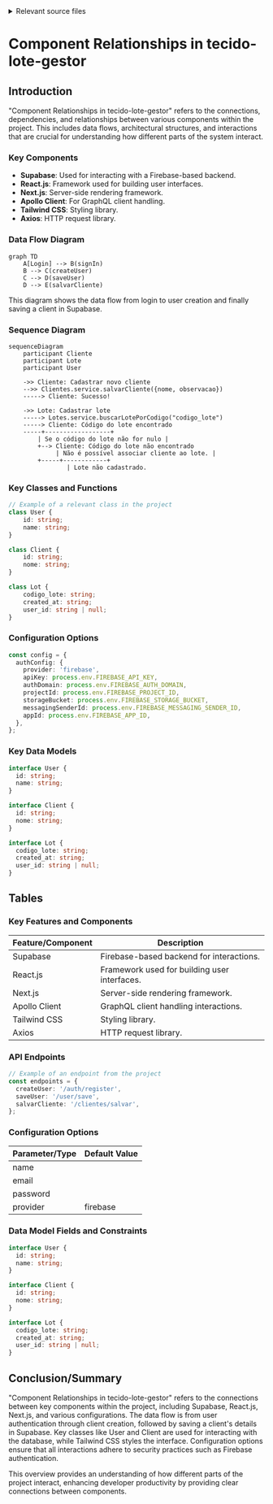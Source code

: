 <details>
<summary>Relevant source files</summary>

- [.gitignore](https://github.com/guilhermedreis/tecido-lote-gestor/blob/main/.gitignore)
- [docsteste/overview.md](https://github.com/guilhermedreis/tecido-lote-gestor/blob/main/docsteste/overview.md)
</details>

# Component Relationships in tecido-lote-gestor

## Introduction

"Component Relationships in tecido-lote-gestor" refers to the connections, dependencies, and relationships between various components within the project. This includes data flows, architectural structures, and interactions that are crucial for understanding how different parts of the system interact.

### Key Components
- **Supabase**: Used for interacting with a Firebase-based backend.
- **React.js**: Framework used for building user interfaces.
- **Next.js**: Server-side rendering framework.
- **Apollo Client**: For GraphQL client handling.
- **Tailwind CSS**: Styling library.
- **Axios**: HTTP request library.

### Data Flow Diagram

```mermaid
graph TD
    A[Login] --> B(signIn)
    B --> C(createUser)
    C --> D(saveUser)
    D --> E(salvarCliente)
```

This diagram shows the data flow from login to user creation and finally saving a client in Supabase.

### Sequence Diagram

```mermaid
sequenceDiagram
    participant Cliente
    participant Lote
    participant User

    ->> Cliente: Cadastrar novo cliente
    -->> Clientes.service.salvarCliente({nome, observacao})
    -----> Cliente: Sucesso!
    
    ->> Lote: Cadastrar lote
    -----> Lotes.service.buscarLotePorCodigo("codigo_lote")
    -----> Cliente: Código do lote encontrado
    -----+------------------+
        | Se o código do lote não for nulo |
        +--> Cliente: Código do lote não encontrado
             | Não é possível associar cliente ao lote. |
        +-----+------------+
                | Lote não cadastrado.
```

### Key Classes and Functions

```typescript
// Example of a relevant class in the project
class User {
    id: string;
    name: string;
}

class Client {
    id: string;
    nome: string;
}

class Lot {
    codigo_lote: string;
    created_at: string;
    user_id: string | null;
}
```

### Configuration Options

```typescript
const config = {
  authConfig: {
    provider: 'firebase',
    apiKey: process.env.FIREBASE_API_KEY,
    authDomain: process.env.FIREBASE_AUTH_DOMAIN,
    projectId: process.env.FIREBASE_PROJECT_ID,
    storageBucket: process.env.FIREBASE_STORAGE_BUCKET,
    messagingSenderId: process.env.FIREBASE_MESSAGING_SENDER_ID,
    appId: process.env.FIREBASE_APP_ID,
  },
};
```

### Key Data Models

```typescript
interface User {
  id: string;
  name: string;
}

interface Client {
  id: string;
  nome: string;
}

interface Lot {
  codigo_lote: string;
  created_at: string;
  user_id: string | null;
}
```

## Tables

### Key Features and Components

| Feature/Component | Description |
|--------------------|--------------|
| Supabase           | Firebase-based backend for interactions. |
| React.js            | Framework used for building user interfaces. |
| Next.js             | Server-side rendering framework. |
| Apollo Client       | GraphQL client handling interactions. |
| Tailwind CSS         | Styling library. |
| Axios               | HTTP request library. |

### API Endpoints

```typescript
// Example of an endpoint from the project
const endpoints = {
  createUser: '/auth/register',
  saveUser: '/user/save',
  salvarCliente: '/clientes/salvar',
};

```

### Configuration Options

| Parameter/Type | Default Value |
|-----------------|---------------|
| name             |               |
| email            |               |
| password         |               |
| provider         | firebase      |

### Data Model Fields and Constraints

```typescript
interface User {
  id: string;
  name: string;
}

interface Client {
  id: string;
  nome: string;
}

interface Lot {
  codigo_lote: string;
  created_at: string;
  user_id: string | null;
}
```

## Conclusion/Summary

"Component Relationships in tecido-lote-gestor" refers to the connections between key components within the project, including Supabase, React.js, Next.js, and various configurations. The data flow is from user authentication through client creation, followed by saving a client's details in Supabase. Key classes like User and Client are used for interacting with the database, while Tailwind CSS styles the interface. Configuration options ensure that all interactions adhere to security practices such as Firebase authentication.

This overview provides an understanding of how different parts of the project interact, enhancing developer productivity by providing clear connections between components.